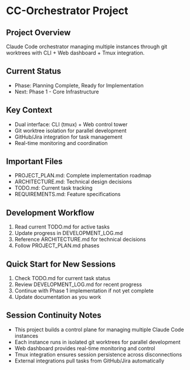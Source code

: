 # CC-Orchestrator Project

## Project Overview
Claude Code orchestrator managing multiple instances through git worktrees with CLI + Web dashboard + Tmux integration.

## Current Status
- Phase: Planning Complete, Ready for Implementation
- Next: Phase 1 - Core Infrastructure

## Key Context
- Dual interface: CLI (tmux) + Web control tower
- Git worktree isolation for parallel development
- GitHub/Jira integration for task management
- Real-time monitoring and coordination

## Important Files
- PROJECT_PLAN.md: Complete implementation roadmap
- ARCHITECTURE.md: Technical design decisions
- TODO.md: Current task tracking
- REQUIREMENTS.md: Feature specifications

## Development Workflow
1. Read current TODO.md for active tasks
2. Update progress in DEVELOPMENT_LOG.md
3. Reference ARCHITECTURE.md for technical decisions
4. Follow PROJECT_PLAN.md phases

## Quick Start for New Sessions
1. Check TODO.md for current task status
2. Review DEVELOPMENT_LOG.md for recent progress
3. Continue with Phase 1 implementation if not yet complete
4. Update documentation as you work

## Session Continuity Notes
- This project builds a control plane for managing multiple Claude Code instances
- Each instance runs in isolated git worktrees for parallel development
- Web dashboard provides real-time monitoring and control
- Tmux integration ensures session persistence across disconnections
- External integrations pull tasks from GitHub/Jira automatically